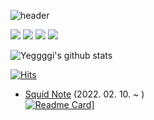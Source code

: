 
![header](https://capsule-render.vercel.app/api?type=wave&color=auto&height=300&section=header&text=YeJiGitHub%20&fontSize=90)


<img src="https://img.shields.io/badge/flutter-02569B?style=for-the-badge&logo=flutter&logoColor=white">
<img src="https://img.shields.io/badge/Dart-0175C2?style=for-the-badge&logo=Dart&logoColor=white"> 
<img src="https://img.shields.io/badge/C-A8B9CC?style=for-the-badge&logo=C&logoColor=white"> 
<img src="https://img.shields.io/badge/Firebase-FFCA28?style=for-the-badge&logo=Firebase&logoColor=white">



![Yeggggi's github stats](https://github-readme-stats.vercel.app/api?username=Yeggggi&show_icons=true&hide_border=true)

[![Hits](https://hits.seeyoufarm.com/api/count/incr/badge.svg?url=https%3A%2F%2Fgithub.com%2FYeggggi&count_bg=%234F2F80&title_bg=%23E7389C&icon=&icon_color=%23E7E7E7&title=hits&edge_flat=false)](https://hits.seeyoufarm.com)


- [Squid Note]([https://github.com/marunemo/Hanchelin_Guide](https://github.com/choyc4643/squid_note)) (2022. 02. 10. ~ )\
[![Readme Card]([https://github-readme-stats.vercel.app/api/pin/?username=marunemo&repo=Hanchelin_Guide&theme=react)](https://github.com/choyc4643/squid_note/blob/main/README.md)]

